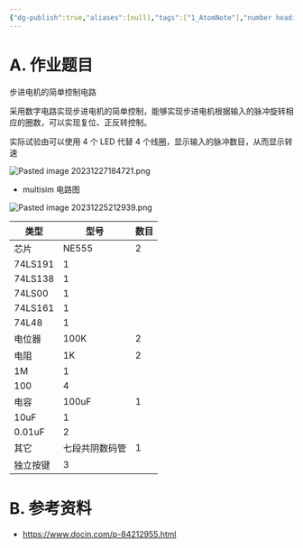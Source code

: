 ```yaml
---
{"dg-publish":true,"aliases":[null],"tags":["1_AtomNote"],"number headings":"auto, first-level 1, max 6, A.1.","Created-Date":"2023-12-18 23:01:45","Modified-Date":"2024-04-18 11:53:21","permalink":"/A01_Lessons/Ac02_数电_数字电路与逻辑设计/20231218_数电期末仿真大作业/","dgPassFrontmatter":true}
---
```




# A. 作业题目


步进电机的简单控制电路

采用数字电路实现步进电机的简单控制，能够实现步进电机根据输入的脉冲旋转相应的圈数，可以实现复位、正反转控制。

实际试验由可以使用 4 个 LED 代替 4 个线圈，显示输入的脉冲数目，从而显示转速



![Pasted image 20231227184721.png](/img/user/Z02_ObFiles/Attachments/Pasted%20image%2020231227184721.png)



- multisim 电路图

![Pasted image 20231225212939.png](/img/user/Z02_ObFiles/Attachments/Pasted%20image%2020231225212939.png)




| 类型     | 型号           | 数目 |
| -------- | -------------- | ---- |
| 芯片     | NE555          | 2    |
| 74LS191  | 1              |      |
| 74LS138  | 1              |      |
| 74LS00   | 1              |      |
| 74LS161  | 1              |      |
| 74L48    | 1              |      |
| 电位器   | 100K           | 2    |
| 电阻     | 1K             | 2    |
| 1M       | 1              |      |
| 100      | 4              |      |
| 电容     | 100uF          | 1    |
| 10uF     | 1              |      |
| 0.01uF   | 2              |      |
| 其它     | 七段共阴数码管 | 1    |
| 独立按键 | 3              |      |








# B. 参考资料

- https://www.docin.com/p-84212955.html


